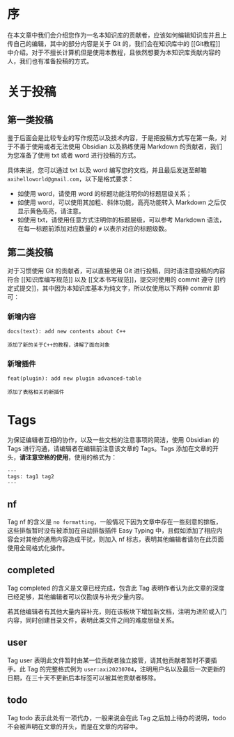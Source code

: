 # 序

在本文章中我们会介绍您作为一名本知识库的贡献者，应该如何编辑知识库并且上传自己的编辑，其中的部分内容是关于 Git 的，我们会在知识库中的 [[Git教程]] 中介绍。对于不擅长计算机但是使用本教程，且依然想要为本知识库贡献内容的人，我们也有准备投稿的方式。

# 关于投稿

## 第一类投稿

鉴于后面会是比较专业的写作规范以及技术内容，于是把投稿方式写在第一条，对于不善于使用或者无法使用 Obsidian 以及熟练使用 Markdown 的贡献者，我们为您准备了使用 txt 或者 word 进行投稿的方式。

具体来说，您可以通过 txt 以及 word 编写您的文档，并且最后发送至邮箱 `axihelloworld@gmail.com`，以下是格式要求：

- 如使用 word，请使用 word 的标题功能注明你的标题层级关系；
- 如使用 word，可以使用其加粗、斜体功能，高亮功能转入 Markdown 之后仅显示黄色高亮，请注意。
- 如使用 txt，请使用任意方式注明你的标题层级，可以参考 Markdown 语法，在每一标题前添加对应数量的 `#` 以表示对应的标题级数。

## 第二类投稿

对于习惯使用 Git 的贡献者，可以直接使用 Git 进行投稿，同时请注意投稿的内容符合 [[知识库编写规范]] 以及 [[文本书写规范]]，提交时使用的 commit 遵守 [[约定式提交]]，其中因为本知识库基本为纯文字，所以仅使用以下两种 commit 即可：

### 新增内容

```
docs(text): add new contents about C++

添加了新的关于C++的教程，讲解了面向对象
```

### 新增插件

```
feat(plugin): add new plugin advanced-table

添加了表格相关的新插件
```

# Tags

为保证编辑者互相的协作，以及一些文档的注意事项的简洁，使用 Obsidian 的 Tags 进行沟通，请编辑者在编辑前注意该文章的 Tags。Tags 添加在文章的开头，**请注意空格的使用**，使用的格式为：

```obsidian
---
tags: tag1 tag2
---
```

## nf

Tag nf 的含义是 `no formatting`，一般情况下因为文章中存在一些刻意的排版，这些排版暂时没有被添加在自动排版插件 Easy Typing 中，且假如添加了相应内容会对其他的通用内容造成干扰，则加入 nf 标志，表明其他编辑者请勿在此页面使用全局格式化操作。

## completed

Tag completed 的含义是文章已经完成，包含此 Tag 表明作者认为此文章的深度已经足够，其他编辑者可以仅勘误与补充少量内容。

若其他编辑者有其他大量内容补充，则在该板块下增加新文档，注明为进阶或入门内容，同时创建目录文件，表明此类文件之间的难度层级关系。

## user

Tag user 表明此文件暂时由某一位贡献者独立接管，请其他贡献者暂时不要插手。此 Tag 的完整格式例为 `user:axi20230704`，注明用户名以及最后一次更新的日期，在三十天不更新后本标签可以被其他贡献者移除。

## todo

Tag todo 表示此处有一项代办，一般来说会在此 Tag 之后加上待办的说明，todo 不会被声明在文章的开头，而是在文章的内容中。